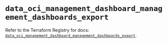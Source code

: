 # `data_oci_management_dashboard_management_dashboards_export`

Refer to the Terraform Registry for docs: [`data_oci_management_dashboard_management_dashboards_export`](https://registry.terraform.io/providers/hashicorp/oci/7.19.0/docs/data-sources/management_dashboard_management_dashboards_export).
